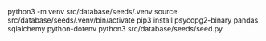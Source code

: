 python3 -m venv src/database/seeds/.venv
source src/database/seeds/.venv/bin/activate
pip3 install psycopg2-binary pandas sqlalchemy python-dotenv
python3 src/database/seeds/seed.py

